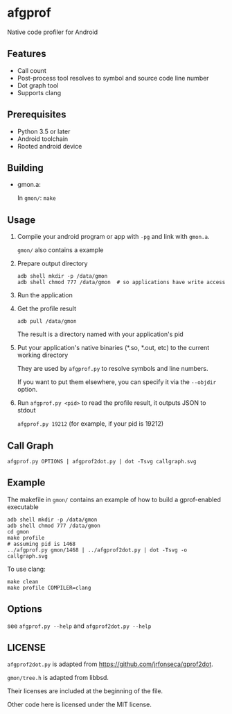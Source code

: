 afgprof
=======

Native code profiler for Android

Features
--------

* Call count
* Post-process tool resolves to symbol and source code line number
* Dot graph tool
* Supports clang

Prerequisites
-------------

* Python 3.5 or later
* Android toolchain
* Rooted android device

Building
--------

*   gmon.a:

    In `gmon/`: `make`

Usage
-----

1.  Compile your android program or app with `-pg` and link with `gmon.a`.

    `gmon/` also contains a example

2.  Prepare output directory

    ```
    adb shell mkdir -p /data/gmon
    adb shell chmod 777 /data/gmon  # so applications have write access
    ```

3.  Run the application

4.  Get the profile result

    `adb pull /data/gmon`

    The result is a directory named with your application's pid

5.  Put your application's native binaries (*.so, *.out, etc) to the current working directory

    They are used by `afgprof.py` to resolve symbols and line numbers.

    If you want to put them elsewhere, you can specify it via the `--objdir` option.

6.  Run `afgprof.py <pid>` to read the profile result, it outputs JSON to stdout

    `afgprof.py 19212` (for example, if your pid is 19212)
    
Call Graph
----------

`afgprof.py OPTIONS | afgprof2dot.py | dot -Tsvg callgraph.svg`

Example
-------

The makefile in `gmon/` contains an example of how to build a gprof-enabled executable

```
adb shell mkdir -p /data/gmon
adb shell chmod 777 /data/gmon
cd gmon
make profile
# assuming pid is 1468
../afgprof.py gmon/1468 | ../afgprof2dot.py | dot -Tsvg -o callgraph.svg
```

To use clang:

```
make clean
make profile COMPILER=clang
```

Options
-------

see `afgprof.py --help` and `afgprof2dot.py --help`

LICENSE
-------

`afgprof2dot.py` is adapted from https://github.com/jrfonseca/gprof2dot.

`gmon/tree.h` is adapted from libbsd.

Their licenses are included at the beginning of the file.

Other code here is licensed under the MIT license.
